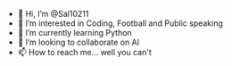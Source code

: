 - 👋 Hi, I’m @Sal10211
- 👀 I’m interested in Coding, Football and Public speaking
- 🌱 I’m currently learning Python
- 💞️ I’m looking to collaborate on AI
- 📫 How to reach me... well you can't

<!---
Sal10211/Sal10211 is a ✨ special ✨ repository because its `README.md` (this file) appears on your GitHub profile.
You can click the Preview link to take a look at your changes.
--->
